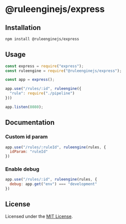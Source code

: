 # @ruleenginejs/express

## Installation

```bash
npm install @ruleenginejs/express
```

## Usage

```js
const express = require("express");
const ruleengine = require("@ruleenginejs/express");

const app = express();

app.use("/rules/:id", ruleengine({
  "rule": require("./pipeline")
}))

app.listen(8080);
```

## Documentation

### Custom id param

```js
app.use("/rules/:ruleId", ruleengine(rules, {
  idParam: "ruleId"
})
```

### Enable debug

```js
app.use("/rules/:id", ruleengine(rules, {
  debug: app.get("env") === "development"
})
```

## License

Licensed under the [MIT License](./LICENSE).
